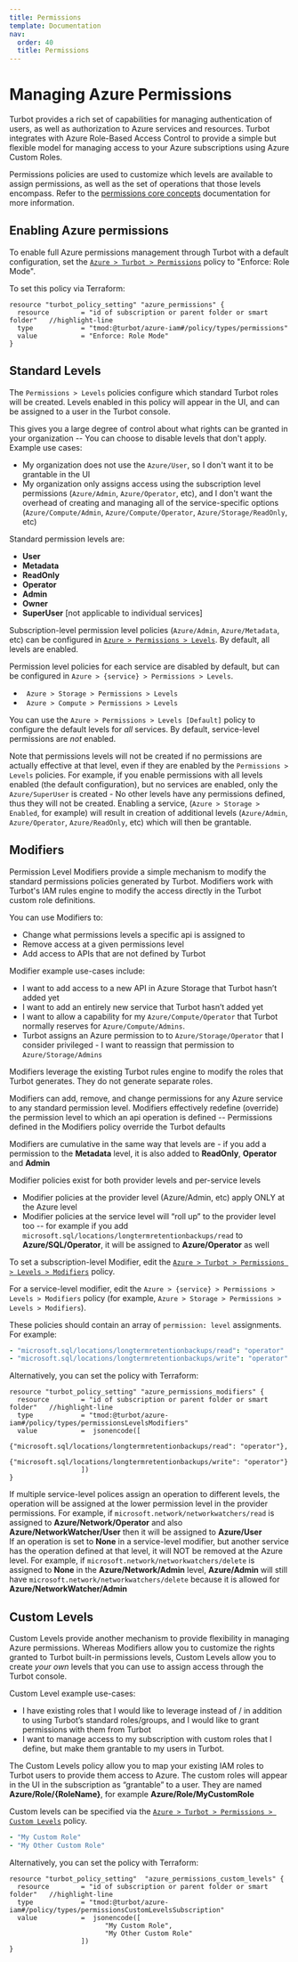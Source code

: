 ```yaml
---
title: Permissions
template: Documentation
nav:
  order: 40
  title: Permissions
---
```


# Managing Azure Permissions

Turbot provides a rich set of capabilities for managing authentication of users,
as well as authorization to Azure services and resources. Turbot integrates with
Azure Role-Based Access Control to provide a simple but flexible model for
managing access to your Azure subscriptions using Azure Custom Roles.

Permissions policies are used to customize which levels are available to assign
permissions, as well as the set of operations that those levels encompass. Refer
to the [permissions core concepts](concepts/iam/permissions) documentation for
more information.

## Enabling Azure permissions

To enable full Azure permissions management through Turbot with a default
configuration, set the
[`Azure > Turbot > Permissions`](https://turbot.com/guardrails/docs/mods/azure/azure-iam/policy#azure--turbot--permissions)
policy to "Enforce: Role Mode".

To set this policy via Terraform:

```hcl
resource "turbot_policy_setting" "azure_permissions" {
  resource        = "id of subscription or parent folder or smart folder"   //highlight-line
  type            = "tmod:@turbot/azure-iam#/policy/types/permissions"
  value           = "Enforce: Role Mode"
}
```

## Standard Levels

The `Permissions > Levels` policies configure which standard Turbot roles will
be created. Levels enabled in this policy will appear in the UI, and can be
assigned to a user in the Turbot console.

This gives you a large degree of control about what rights can be granted in
your organization -- You can choose to disable levels that don't apply. Example
use cases:

- My organization does not use the `Azure/User`, so I don't want it to be
  grantable in the UI
- My organization only assigns access using the subscription level permissions
  (`Azure/Admin`, `Azure/Operator`, etc), and I don't want the overhead of
  creating and managing all of the service-specific options
  (`Azure/Compute/Admin`, `Azure/Compute/Operator`, `Azure/Storage/ReadOnly`,
  etc)

Standard permission levels are:

- **User**
- **Metadata**
- **ReadOnly**
- **Operator**
- **Admin**
- **Owner**
- **SuperUser** [not applicable to individual services]

Subscription-level permission level policies (`Azure/Admin`, `Azure/Metadata`,
etc) can be configured in
[`Azure > Permissions > Levels`](https://turbot.com/guardrails/docs/mods/azure/azure-iam/policy#azure--turbot--permissions--levels).
By default, all levels are enabled.

Permission level policies for each service are disabled by default, but can be
configured in `Azure > {service} > Permissions > Levels`.

<div className="example">
  <ul>
    <li><code> Azure > Storage > Permissions > Levels </code></li>
    <li><code> Azure > Compute > Permissions > Levels </code></li>
  </ul>
</div>

You can use the `Azure > Permissions > Levels [Default]` policy to configure the
default levels for _all_ services. By default, service-level permissions are
_not_ enabled.

<div className="alert alert-warning">
Note that permissions levels will not be created if no permissions are actually effective at that level, even if they are enabled by the <code>Permissions > Levels</code> policies.  For example, if you enable permissions with all levels enabled (the default configuration), but no services are enabled, only the <code>Azure/SuperUser</code> is created - No other levels have any permissions defined, thus they will not be created.  Enabling a service, (<code>Azure > Storage > Enabled</code>, for example) will result in creation of additional levels (<code>Azure/Admin</code>, <code>Azure/Operator</code>, <code>Azure/ReadOnly</code>, etc) which will then be grantable.

</div>

## Modifiers

Permission Level Modifiers provide a simple mechanism to modify the standard
permissions policies generated by Turbot. Modifiers work with Turbot's IAM rules
engine to modify the access directly in the Turbot custom role definitions.

You can use Modifiers to:

- Change what permissions levels a specific api is assigned to
- Remove access at a given permissions level
- Add access to APIs that are not defined by Turbot

Modifier example use-cases include:

- I want to add access to a new API in Azure Storage that Turbot hasn’t added
  yet
- I want to add an entirely new service that Turbot hasn’t added yet
- I want to allow a capability for my `Azure/Compute/Operator` that Turbot
  normally reserves for `Azure/Compute/Admins`.
- Turbot assigns an Azure permission to to `Azure/Storage/Operator` that I
  consider privileged - I want to reassign that permission to
  `Azure/Storage/Admins`

Modifiers leverage the existing Turbot rules engine to modify the roles that
Turbot generates. They do not generate separate roles.

Modifiers can add, remove, and change permissions for any Azure service to any
standard permission level. Modifiers effectively redefine (override) the
permission level to which an api operation is defined -- Permissions defined in
the Modifiers policy override the Turbot defaults

Modifiers are cumulative in the same way that levels are - if you add a
permission to the **Metadata** level, it is also added to **ReadOnly**,
**Operator** and **Admin**

Modifier policies exist for both provider levels and per-service levels

- Modifier policies at the provider level (Azure/Admin, etc) apply ONLY at the
  Azure level
- Modifier policies at the service level will “roll up” to the provider level
  too -- for example if you add
  `microsoft.sql/locations/longtermretentionbackups/read` to
  **Azure/SQL/Operator**, it will be assigned to **Azure/Operator** as well

To set a subscription-level Modifier, edit the
[`Azure > Turbot > Permissions > Levels > Modifiers`](https://turbot.com/guardrails/docs/mods/azure/azure-iam/policy#azure--turbot--permissions--levels--modifiers)
policy.

For a service-level modifier, edit the
`Azure > {service} > Permissions > Levels > Modifiers` policy (for example,
`Azure > Storage > Permissions > Levels > Modifiers`).

These policies should contain an array of `permission: level` assignments. For
example:

```yaml
- "microsoft.sql/locations/longtermretentionbackups/read": "operator"
- "microsoft.sql/locations/longtermretentionbackups/write": "operator"
```

Alternatively, you can set the policy with Terraform:

```hcl
resource "turbot_policy_setting" "azure_permissions_modifiers" {
  resource        = "id of subscription or parent folder or smart folder"   //highlight-line
  type            = "tmod:@turbot/azure-iam#/policy/types/permissionsLevelsModifiers"
  value           =  jsonencode([
                        {"microsoft.sql/locations/longtermretentionbackups/read": "operator"},
                        {"microsoft.sql/locations/longtermretentionbackups/write": "operator"}
                  ])
}
```

<div className="alert alert-warning">
If multiple service-level polices assign an operation to different levels, the operation will be assigned at the lower permission level in the provider permissions.  For example, if <code>microsoft.network/networkwatchers/read</code>  is assigned to <b>Azure/Network/Operator</b> and also <b>Azure/NetworkWatcher/User</b> then it will be assigned to <b>Azure/User</b>
</div>

<div className="alert alert-warning">
If an operation is set to <b>None</b> in a service-level modifier, but another service has the operation defined at that level, it will NOT be removed at the Azure level.  For example, if <code>microsoft.network/networkwatchers/delete</code> is assigned to <b>None</b> in the <b>Azure/Network/Admin</b> level, <b>Azure/Admin</b> will still have <code>microsoft.network/networkwatchers/delete</code> because it is allowed for <b>Azure/NetworkWatcher/Admin</b>
</div>

## Custom Levels

Custom Levels provide another mechanism to provide flexibility in managing Azure
permissions. Whereas Modifiers allow you to customize the rights granted to
Turbot built-in permissions levels, Custom Levels allow you to create _your own_
levels that you can use to assign access through the Turbot console.

Custom Level example use-cases:

- I have existing roles that I would like to leverage instead of / in addition
  to using Turbot’s standard roles/groups, and I would like to grant permissions
  with them from Turbot
- I want to manage access to my subscription with custom roles that I define,
  but make them grantable to my users in Turbot.

The Custom Levels policy allow you to map your existing IAM roles to Turbot
users to provide them access to Azure. The custom roles will appear in the UI in
the subscription as “grantable” to a user. They are named
**Azure/Role/{RoleName}**, for example **Azure/Role/MyCustomRole**

Custom levels can be specified via the
[`Azure > Turbot > Permissions > Custom Levels`](https://turbot.com/guardrails/docs/mods/azure/azure-iam/policy#azure--turbot--permissions--custom-levels)
policy.

```yaml
- "My Custom Role"
- "My Other Custom Role"
```

Alternatively, you can set the policy with Terraform:

```hcl
resource "turbot_policy_setting"  "azure_permissions_custom_levels" {
  resource        = "id of subscription or parent folder or smart folder"   //highlight-line
  type            = "tmod:@turbot/azure-iam#/policy/types/permissionsCustomLevelsSubscription"
  value           =  jsonencode([
                        "My Custom Role",
                        "My Other Custom Role"
                  ])
}
```
